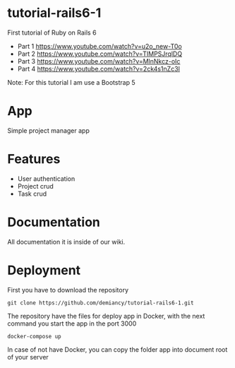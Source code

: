 # tutorial-rails6-1
First tutorial of Ruby on Rails 6  
* Part 1 https://www.youtube.com/watch?v=u2o_new-T0o
* Part 2 https://www.youtube.com/watch?v=TIMPSJrqlDQ
* Part 3 https://www.youtube.com/watch?v=MlnNkcz-oIc
* Part 4 https://www.youtube.com/watch?v=2ck4s1nZc3I

Note: For this tutorial I am use a Bootstrap 5

# App
Simple project manager app

# Features
* User authentication
* Project crud
* Task crud

# Documentation

All documentation it is inside of our wiki.

# Deployment

First you have to download the repository 

    git clone https://github.com/demiancy/tutorial-rails6-1.git

The repository have the files for deploy app in Docker, with the next command you start the app in the port 3000

    docker-compose up

In case of not have Docker, you can copy the folder app into document root of your server

   
